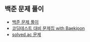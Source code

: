 ## 백준 문제 풀이
- [백준 문제 풀이](baekjoon1)
- [코딩테스트 대비 문제집 with Baekjoon](코딩테스트_대비_문제집(with_Baekjoon))
- [solved.ac 문제](solved.ac_문제)
